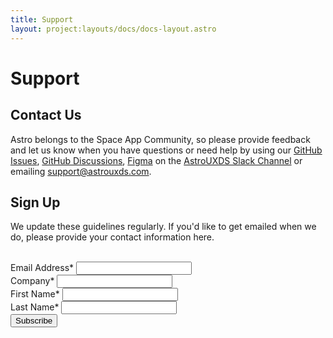 ```yaml
---
title: Support
layout: project:layouts/docs/docs-layout.astro
---
```


# Support

## Contact Us

Astro belongs to the Space App Community, so please provide feedback and let us know when you have questions or need help by using our [GitHub Issues](https://github.com/RocketCommunicationsInc/astro/issues), [GitHub Discussions](https://github.com/RocketCommunicationsInc/astro/discussions), [Figma](https://www.figma.com/@astrouxds) on the [AstroUXDS Slack Channel](https://astrouxds.slack.com) or emailing support@astrouxds.com.

## Sign Up

We update these guidelines regularly. If you'd like to get emailed when we do, please provide your contact information here.

<br />

<section class="p-signup-support" class="support__email-signup">
    <link href="//cdn-images.mailchimp.com/embedcode/classic-10_7.css" rel="stylesheet" type="text/css">
    <link href="/Users/maria.paterno/Desktop/astro-www/src/components/home/signup/home-signup.css" rel="stylesheet"
        type="text/css">
    <div id="mc_embed_signup">
        <form action="https://rocketcom.us12.list-manage.com/subscribe/post" method="GET" id="mc-embedded-subscribe-form"  name="mc-embedded-subscribe-form" class="validate" target="_blank"
            novalidate="novalidate">
            <div id="mc_embed_signup_scroll" class="p-signup-form-control">
                <div class="mc-field-layout">
                    <div class="mc-field-group" class="p-signup-content">
                        <label for="mce-EMAIL">Email Address*</label>
                        <input type="email" value="" name="EMAIL" class="required email" id="mce-EMAIL"
                            aria-required="true">
                    </div>
                    <div class="mc-field-group">
                        <label for="mce-COMPANY">Company*</label>
                        <input type="text" value="" name="COMPANY" class="required company" id="mce-COMPANY">
                    </div>
                </div>
                <div class="mc-field-layout">
                    <div class="mc-field-group">
                        <label for="mce-FNAME">First Name*</label>
                        <input type="text" value="" name="FNAME" class="required fname" id="mce-FNAME">
                    </div>
                    <div class="mc-field-group">
                        <label for="mce-LNAME">Last Name*</label>
                        <input type="text" value="" name="LNAME" class="required lname" id="mce-LNAME">
                    </div>
                </div>
                <div id="mce-responses" class="clear">
                    <div class="response" id="mce-error-response" style="display:none"></div>
                    <div class="response" id="mce-success-response" style="display:none"></div>
                </div>
                <div style="position: absolute; left: -5000px;" aria-hidden="true"><input type="text"
                        name="b_f067e558ee805172850a87843_c1af406c10" tabindex="-1" value="">
                </div>
            </div>
            <div><input type="submit" value="Subscribe" name="subscribe" id="mc-embedded-subscribe" class="submit-support-button"></div>
            <input type="hidden" name="id" value="c1af406c10" />
            <input type="hidden" name="u" value="f067e558ee805172850a87843" />
            <input type="hidden" name="b_f067e558ee805172850a87843_c1af406c10" />
        </form>
    </div>
    <script type="text/javascript" src="//s3.amazonaws.com/downloads.mailchimp.com/js/mc-validate.js">
    </script>
</section>